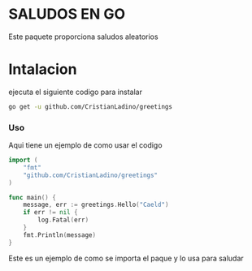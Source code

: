 # SALUDOS EN GO
Este paquete proporciona saludos aleatorios

# Intalacion 
ejecuta el siguiente codigo para instalar

```bash
go get -u github.com/CristianLadino/greetings
```

### Uso 
Aqui tiene un ejemplo de como usar el codigo

```go
import (
	"fmt"
	"github.com/CristianLadino/greetings"
)

func main() {
	message, err := greetings.Hello("Caeld")
	if err != nil {
		log.Fatal(err)
	}
	fmt.Println(message)
}
```

Este es un ejemplo de como se importa el paque y lo usa para saludar
